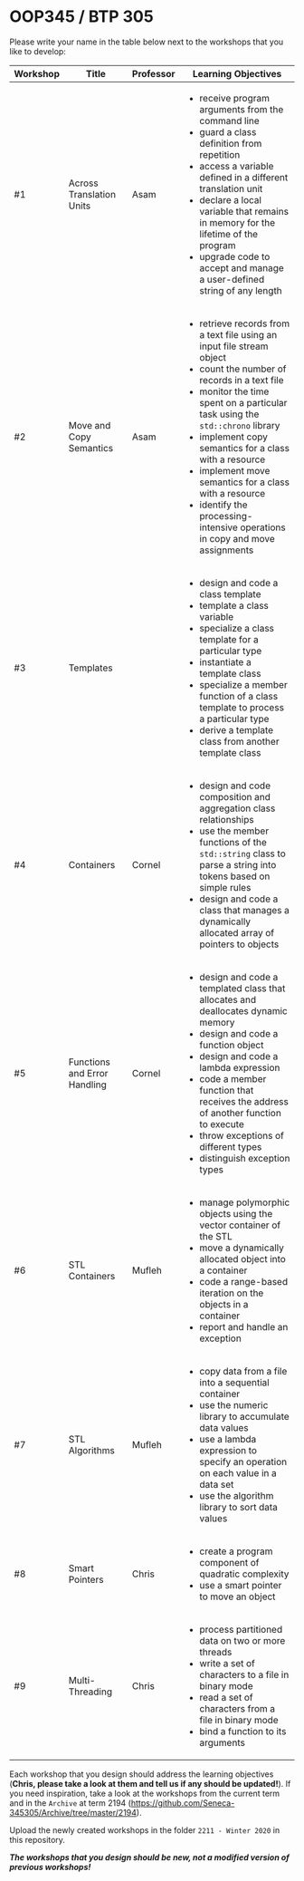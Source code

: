 ﻿# OOP345 / BTP 305
 
 Please write your name in the table below next to the workshops that you like to develop:
 
| Workshop | Title                        | Professor | Learning Objectives |
| -------- | ---------------------------- | --------- | ------------------- |
| #1       | Across Translation Units     |  Asam     | <ul><li>receive program arguments from the command line</li><li>guard a class definition from repetition</li>    <li>access a variable defined in a different translation unit</li><li>declare a local variable that remains in memory for the lifetime of the program</li><li>upgrade code to accept and manage a user-defined string of any length</li></ul> |
| #2       | Move and Copy Semantics      |  Asam     | <ul><li>retrieve records from a text file using an input file stream object</li><li>count the number of records in a text file</li><li>monitor the time spent on a particular task using the `std::chrono` library</li><li>implement copy semantics for a class with a resource</li><li>implement move semantics for a class with a resource</li><li>identify the processing-intensive operations in copy and move assignments</li></ul> |
| #3       | Templates                    |           | <ul><li>design and code a class template</li><li>template a class variable</li><li>specialize a class template for a particular type</li><li>instantiate a template class</li><li>specialize a member function of a class template to process a particular type</li><li>derive a template class from another template class</li></ul> |
| #4       | Containers                   |  Cornel   | <ul><li>design and code composition and aggregation class relationships</li><li>use the member functions of the `std::string` class to parse a string into tokens based on simple rules</li><li>design and code a class that manages a dynamically allocated array of pointers to objects</li></ul> |
| #5       | Functions and Error Handling |  Cornel   | <ul><li>design and code a templated class that allocates and deallocates dynamic memory</li><li>design and code a function object</li><li>design and code a lambda expression</li><li>code a member function that receives the address of another function to execute</li><li>throw exceptions of different types</li><li>distinguish exception types</li></ul> |
| #6       | STL Containers               |  Mufleh   | <ul><li>manage polymorphic objects using the vector container of the STL</li><li>move a dynamically allocated object into a container</li><li>code a range-based iteration on the objects in a container</li><li>report and handle an exception</li></ul> |
| #7       | STL Algorithms               |  Mufleh   | <ul><li>copy data from a file into a sequential container</li><li>use the numeric library to accumulate data values</li><li>use a lambda expression to specify an operation on each value in a data set</li><li>use the algorithm library to sort data values</li></ul> |
| #8       | Smart Pointers               |  Chris    | <ul><li>create a program component of quadratic complexity</li><li>use a smart pointer to move an object</li></ul> |
| #9       | Multi-Threading              |  Chris    | <ul><li>process partitioned data on two or more threads</li><li>write a set of characters to a file in binary mode</li><li>read a set of characters from a file in binary mode</li><li>bind a function to its arguments</li></ul> |


Each workshop that you design should address the learning objectives (**Chris, please take a look at them and tell us if any should be updated!**).  If you need inspiration, take a look at the workshops from the current term and in the `Archive` at term 2194 (https://github.com/Seneca-345305/Archive/tree/master/2194).

Upload the newly created workshops in the folder `2211 - Winter 2020` in this repository.

***The workshops that you design should be new, not a modified version of previous workshops!***
